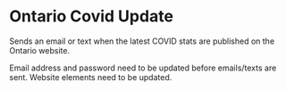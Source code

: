 # Ontario Covid Update
Sends an email or text when the latest COVID stats are published on the Ontario website. 

Email address and password need to be updated before emails/texts are sent.
Website elements need to be updated.
